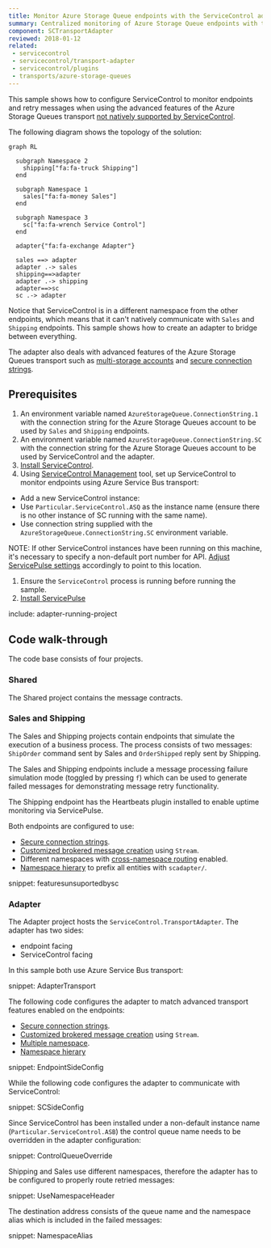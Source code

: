 ```yaml
---
title: Monitor Azure Storage Queue endpoints with the ServiceControl adapter
summary: Centralized monitoring of Azure Storage Queue endpoints with the ServiceControl adapter
component: SCTransportAdapter
reviewed: 2018-01-12
related:
 - servicecontrol
 - servicecontrol/transport-adapter
 - servicecontrol/plugins
 - transports/azure-storage-queues
---
```



This sample shows how to configure ServiceControl to monitor endpoints and retry messages when using the advanced features of the Azure Storage Queues transport [not natively supported by ServiceControl](/servicecontrol/transport-adapter/incompatible-features.md#azure-storage-queues).

The following diagram shows the topology of the solution:

```mermaid
graph RL

  subgraph Namespace 2
    shipping["fa:fa-truck Shipping"]
  end

  subgraph Namespace 1
    sales["fa:fa-money Sales"]
  end

  subgraph Namespace 3
    sc["fa:fa-wrench Service Control"]
  end

  adapter{"fa:fa-exchange Adapter"}

  sales ==> adapter
  adapter .-> sales
  shipping==>adapter
  adapter .-> shipping
  adapter==>sc
  sc .-> adapter
```

Notice that ServiceControl is in a different namespace from the other endpoints, which means that it can't natively communicate with `Sales` and `Shipping` endpoints. This sample shows how to create an adapter to bridge between everything.

The adapter also deals with advanced features of the Azure Storage Queues transport such as [multi-storage accounts](/transports/azure-storage-queues/multi-storageaccount-support.md) and [secure connection strings](/transports/azure-storage-queues/configuration.md#connection-strings-using-aliases-for-connection-strings-to-storage-accounts).


## Prerequisites

 1. An environment variable named `AzureStorageQueue.ConnectionString.1` with the connection string for the Azure Storage Queues account to be used by `Sales` and `Shipping` endpoints.
 1. An environment variable named `AzureStorageQueue.ConnectionString.SC` with the connection string for the Azure Storage Queues account to be used by ServiceControl and the adapter.
 1. [Install ServiceControl](/servicecontrol/installation.md).
 1. Using [ServiceControl Management](/servicecontrol/license.md#servicecontrol-management-app) tool, set up ServiceControl to monitor endpoints using Azure Service Bus transport:
	 
   * Add a new ServiceControl instance: 
   * Use `Particular.ServiceControl.ASQ` as the instance name (ensure there is no other instance of SC running with the same name).
   * Use connection string supplied with the `AzureStorageQueue.ConnectionString.SC` environment variable.
   
NOTE: If other ServiceControl instances have been running on this machine, it's necessary to specify a non-default port number for API. [Adjust ServicePulse settings](/servicepulse/host-config.md#changing-the-servicecontrol-url) accordingly to point to this location.
 
 1. Ensure the `ServiceControl` process is running before running the sample.
 1. [Install ServicePulse](/servicepulse/installation.md)

include: adapter-running-project


## Code walk-through 

The code base consists of four projects.


### Shared

The Shared project contains the message contracts.


### Sales and Shipping

The Sales and Shipping projects contain endpoints that simulate the execution of a business process. The process consists of two messages: `ShipOrder` command sent by Sales and `OrderShipped` reply sent by Shipping.

The Sales and Shipping endpoints include a message processing failure simulation mode (toggled by pressing `f`) which can be used to generate failed messages for demonstrating message retry functionality.

The Shipping endpoint has the Heartbeats plugin installed to enable uptime monitoring via ServicePulse.

Both endpoints are configured to use:

 * [Secure connection strings](/transports/azure-service-bus/securing-connection-strings.md).
 * [Customized brokered message creation](/transports/azure-service-bus/brokered-message-creation.md) using `Stream`.
 * Different namespaces with [cross-namespace routing](/transports/azure-service-bus/multiple-namespaces-support.md#cross-namespace-routing) enabled.
 * [Namespace hierary](/transports/azure-service-bus/namespace-hierarchy.md) to prefix all entities with `scadapter/`.

snippet: featuresunsuportedbysc


### Adapter

The Adapter project hosts the `ServiceControl.TransportAdapter`. The adapter has two sides:

 * endpoint facing
 * ServiceControl facing

In this sample both use Azure Service Bus transport:

snippet: AdapterTransport

The following code configures the adapter to match advanced transport features enabled on the endpoints:

 * [Secure connection strings](/transports/azure-service-bus/securing-connection-strings.md).
 * [Customized brokered message creation](/transports/azure-service-bus/brokered-message-creation.md) using `Stream`.
 * [Multiple namespace](/transports/azure-service-bus/multiple-namespaces-support.md#round-robin-namespace-partitioning).
 * [Namespace hierary](/transports/azure-service-bus/namespace-hierarchy.md)

snippet: EndpointSideConfig

While the following code configures the adapter to communicate with ServiceControl:

snippet: SCSideConfig

Since ServiceControl has been installed under a non-default instance name (`Particular.ServiceControl.ASB`) the control queue name needs to be overridden in the adapter configuration:

snippet: ControlQueueOverride

Shipping and Sales use different namespaces, therefore the adapter has to be configured to properly route retried messages:

snippet: UseNamespaceHeader

The destination address consists of the queue name and the namespace alias which is included in the failed messages:

snippet: NamespaceAlias
